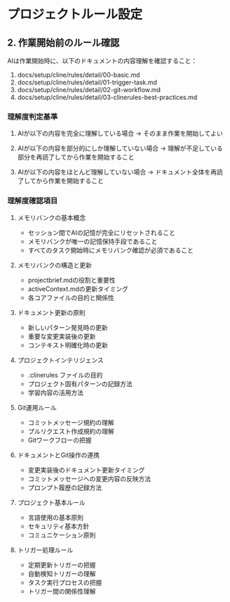 # プロジェクトルール設定

## 2. 作業開始前のルール確認

AIは作業開始時に、以下のドキュメントの内容理解を確認すること：

1. docs/setup/cline/rules/detail/00-basic.md
2. docs/setup/cline/rules/detail/01-trigger-task.md
3. docs/setup/cline/rules/detail/02-git-workflow.md
4. docs/setup/cline/rules/detail/03-clinerules-best-practices.md

### 理解度判定基準

1. AIが以下の内容を完全に理解している場合
   → そのまま作業を開始してよい

2. AIが以下の内容を部分的にしか理解していない場合
   → 理解が不足している部分を再読了してから作業を開始すること

3. AIが以下の内容をほとんど理解していない場合
   → ドキュメント全体を再読了してから作業を開始すること

### 理解度確認項目

1. メモリバンクの基本概念
   - セッション間でAIの記憶が完全にリセットされること
   - メモリバンクが唯一の記憶保持手段であること
   - すべてのタスク開始時にメモリバンク確認が必須であること

2. メモリバンクの構造と更新
   - projectbrief.mdの役割と重要性
   - activeContext.mdの更新タイミング
   - 各コアファイルの目的と関係性

3. ドキュメント更新の原則
   - 新しいパターン発見時の更新
   - 重要な変更実装後の更新
   - コンテキスト明確化時の更新

4. プロジェクトインテリジェンス
   - .clinerules ファイルの目的
   - プロジェクト固有パターンの記録方法
   - 学習内容の活用方法

5. Git運用ルール
   - コミットメッセージ規約の理解
   - プルリクエスト作成規約の理解
   - Gitワークフローの把握

6. ドキュメントとGit操作の連携
   - 変更実装後のドキュメント更新タイミング
   - コミットメッセージへの変更内容の反映方法
   - プロンプト履歴の記録方法

7. プロジェクト基本ルール
   - 言語使用の基本原則
   - セキュリティ基本方針
   - コミュニケーション原則

8. トリガー処理ルール
   - 定期更新トリガーの把握
   - 自動検知トリガーの理解
   - タスク実行プロセスの把握
   - トリガー間の関係性理解
